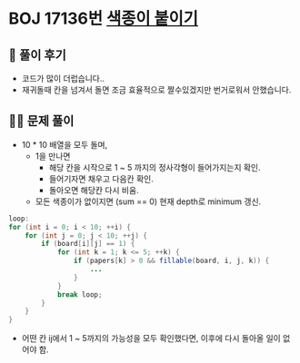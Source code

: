 # BOJ 17136번 [색종이 붙이기](http://noj.am/17136)

## 🌈 풀이 후기
- 코드가 많이 더럽습니다..
- 재귀돌때 칸을 넘겨서 돌면 조금 효율적으로 짤수있겠지만 번거로워서 안했습니다.
## 👩‍🏫 문제 풀이
- 10 * 10 배열을 모두 돌며,
    - 1을 만나면
        - 해당 칸을 시작으로 1 ~ 5 까지의 정사각형이 들어가지는지 확인.
        - 들어기자면 채우고 다음칸 확인.
        - 돌아오면 해당칸 다시 비움.
    - 모든 색종이가 없이지면 (sum == 0) 현재 depth로 minimum 갱신.

```java
loop: 
for (int i = 0; i < 10; ++i) {
    for (int j = 0; j < 10; ++j) {
        if (board[i][j] == 1) {
            for (int k = 1; k <= 5; ++k) {
                if (papers[k] > 0 && fillable(board, i, j, k)) {
                    ...
                }
            }
            break loop;
        }
    }
}
```
- 어떤 칸 ij에서 1 ~ 5까지의 가능성을 모두 확인했다면, 이후에 다시 돌아올 일이 없어야 함.
